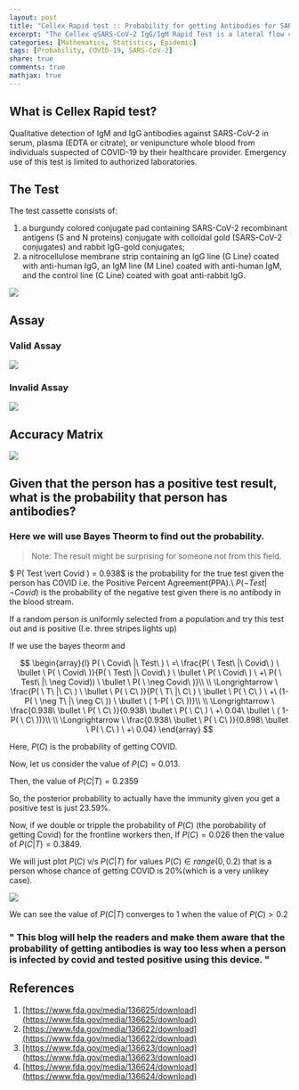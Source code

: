 ```yaml
---
layout: post
title: "Cellex Rapid test :: Probability for getting Antibodies for SARS-CoV-2"
excerpt: "The Cellex qSARS-CoV-2 IgG/IgM Rapid Test is a lateral flow chromatographic immunoassay which can detect antibodies against th SARS-CoV-2 virus. We will answer a quation what is the probability of a person having an antibody when that is is tested positive for COVID."
categories: [Mathematics, Statistics, Epidemic]
tags: [Probability, COVID-19, SARS-CoV-2]
share: true
comments: true
mathjax: true
---
```

## What is Cellex Rapid test?

Qualitative detection of IgM and IgG antibodies against SARS-CoV-2 in serum, plasma (EDTA or citrate), or venipuncture whole blood from individuals suspected of COVID-19 by their healthcare provider. Emergency use of this test is limited to authorized laboratories.

## The Test

The test cassette consists of: 

1. a burgundy colored conjugate pad containing SARS-CoV-2 recombinant antigens (S and N proteins) conjugate with colloidal gold (SARS-CoV-2 conjugates) and rabbit IgG-gold conjugates; 
2. a nitrocellulose membrane strip containing an IgG line (G Line) coated with anti-human IgG, an IgM line (M Line) coated with anti-human IgM, and the control line (C Line) coated with goat anti-rabbit IgG.

![](cellex_device-main.png)

## Assay

### Valid Assay


![](cellex_valid-assay.png)


### Invalid Assay

![](cellex_invalid-assay.png)


## Accuracy Matrix

![](cellex_info-matrix.png)


## Given that the person has a positive test result, what is the probability that person has antibodies?

### Here we will use Bayes Theorm to find out the probability.


> Note: The result might be surprising for someone not from this field. 


$ P( Test \vert Covid ) = 0.938$ is the probability for the true test given the person has COVID i.e. the Positive Percent Agreement(PPA).\\
$P(\neg Test \vert \neg Covid)$ is the probability of the negative test given there is no antibody in the blood stream.

If a random person is uniformly selected from a population and try this test out and is positive (I.e. three stripes lights up)

If we use the bayes theorm and 

$$ \begin{array}{l}
P( \ Covid\ |\ Test\ ) \ =\ \frac{P( \ Test\ |\ Covid\ ) \ \bullet \ P( \ Covid\ )}{P( \ Test\ |\ Covid\ ) \ \bullet \ P( \ Covid\ ) \ +\ P( \ Test\ |\ \neg Covid)) \ \bullet \ P( \ \neg Covid\ )}\\
\\
\Longrightarrow \ \frac{P( \ T\ |\ C\ ) \ \bullet \ P( \ C\ )}{P( \ T\ |\ C\ ) \ \bullet \ P( \ C\ ) \ +\ (1-P( \ \neg T\ |\ \neg C\ )) \ \bullet \ ( 1-P( \ C\ ))}\\
\\
\Longrightarrow \ \frac{0.938\ \bullet \ P( \ C\ )}{0.938\ \bullet \ P( \ C\ ) \ +\ 0.04\ \bullet \ ( 1-P( \ C\ ))}\\
\\
\Longrightarrow \ \frac{0.938\ \bullet \ P( \ C\ )}{0.898\ \bullet \ P( \ C\ ) \ +\ 0.04}
\end{array} $$

Here, $P(C)$ is the probability of getting COVID.


Now, let us consider the value of $P(C) = 0.013$.

Then, the value of $P(C \vert T)= 0.2359$

So, the posterior probability to actually have the immunity given you get a positive test is just 23.59%.


Now, if we double or tripple the probability of $P(C)$ (the porobability of getting Covid) for the frontline workers then, 
If $P(C) = 0.026$ then the value of $P(C \vert T) = 0.3849$.

We will just plot $P(C)$ v/s $P(C \vert T)$ for values $P(C) \in range(0,0.2)$ that is a person whose chance of getting COVID is 20%(which is a very unlikey case).

![](cellex_plot.png)

We can see the value of $P(C \vert T)$ converges to 1 when the value of $P(C) > 0.2$

### " This blog will help the readers and make them aware that the probability of getting antibodies is way too less when a person is infected by covid and tested positive using this device. "




## References

1. [https://www.fda.gov/media/136625/download](https://www.fda.gov/media/136625/download)
2. [https://www.fda.gov/media/136622/download](https://www.fda.gov/media/136622/download)
3. [https://www.fda.gov/media/136623/download](https://www.fda.gov/media/136623/download)
4. [https://www.fda.gov/media/136624/download](https://www.fda.gov/media/136624/download)
